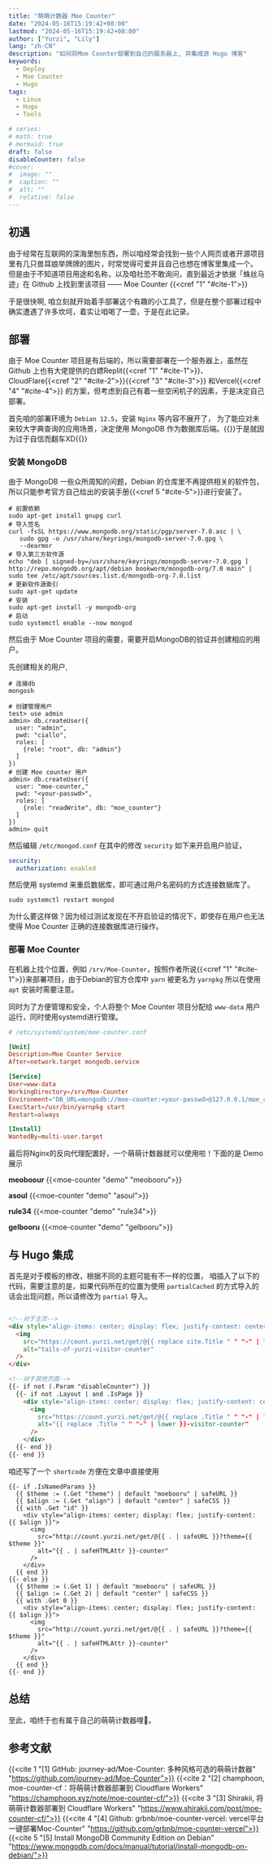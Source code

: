 ```yaml
---
title: "萌萌计数器 Moe Counter"
date: "2024-05-16T15:19:42+08:00"
lastmod: "2024-05-16T15:19:42+08:00"
author: ["Yurzi", "Lily"]
lang: "zh-CN"
description: "如何将Moe Counter部署到自己的服务器上, 并集成进 Hugo 博客"
keywords:
  - Deploy
  - Moe Counter
  - Hugo
tags:
  - Linux
  - Hugo
  - Tools

# series:
# math: true
# mermaid: true
draft: false
disableCounter: false
#cover:
#  image: ""
#  caption: ""
#  alt: ""
#  relative: false
---
```


## 初遇

由于经常在互联网的深海里刨东西，所以咱经常会找到一些个人网页或者开源项目里有几只兽耳娘举牌牌的图片，时常觉得可爱并且自己也想在博客里集成一个。
但是由于不知道项目用途和名称，以及咱社恐不敢询问，直到最近才依据「蛛丝马迹」在 Github 上找到里该项目 —— Moe Counter {{<cref "1" "#cite-1">}}

于是很快啊, 咱立刻就开始着手部署这个有趣的小工具了，但是在整个部署过程中确实遭遇了许多坎坷，着实让咱喝了一壶，于是在此记录。

## 部署

由于 Moe Counter 项目是有后端的，所以需要部署在一个服务器上，虽然在 Github 上也有大佬提供的白嫖Replit{{<cref "1" "#cite-1">}}、
CloudFlare{{<cref "2" "#cite-2">}}{{<cref "3" "#cite-3">}}
和Vercel{{<cref "4" "#cite-4">}} 的方案，但考虑到自己有着一些空闲机子的因素，于是决定自己部署。

首先咱的部署环境为 `Debian 12.5`，安装 `Nginx` 等内容不展开了，
为了能应对未来较大字典查询的应用场景，决定使用 MongoDB 作为数据库后端。{{<spoiler>}}于是就因为过于自信而翻车XD{{</spoiler>}}

### 安装 MongoDB

由于 MongoDB 一些众所周知的问题，Debian 的仓库里不再提供相关的软件包，所以只能参考官方自己给出的安装手册{{<cref 5 "#cite-5">}}进行安装了。

```shell
# 前置依赖
sudo apt-get install gnupg curl
# 导入签名
curl -fsSL https://www.mongodb.org/static/pgp/server-7.0.asc | \
   sudo gpg -o /usr/share/keyrings/mongodb-server-7.0.gpg \
   --dearmor
# 导入第三方软件源
echo "deb [ signed-by=/usr/share/keyrings/mongodb-server-7.0.gpg ] http://repo.mongodb.org/apt/debian bookworm/mongodb-org/7.0 main" | sudo tee /etc/apt/sources.list.d/mongodb-org-7.0.list
# 更新软件源索引
sudo apt-get update
# 安装
sudo apt-get install -y mongodb-org
# 启动
sudo systemctl enable --now mongod
```

然后由于 Moe Counter 项目的需要，需要开启MongoDB的验证并创建相应的用户。

先创建相关的用户,

```shell
# 连接db
mongosh

# 创建管理用户
test> use admin
admin> db.createUser({
  user: "admin",
  pwd: "ciallo",
  roles: [
    {role: "root", db: "admin"}
  ]
})
# 创建 Moe counter 用户
admin> db.createUser({
  user: "moe-counter,"
  pwd: "<your-passwd>",
  roles: [
    {role: "readWrite", db: "moe_counter"}
  ]
})
admin> quit
```

然后编辑 `/etc/mongod.conf` 在其中的修改 `security` 如下来开启用户验证，

```yaml
security:
  authorization: enabled
```

然后使用 systemd 来重启数据库，即可通过用户名密码的方式连接数据库了。

```shell
sudo systemctl restart mongod
```

为什么要这样做？因为经过测试发现在不开启验证的情况下，即使存在用户也无法使得 Moe Counter 正确的连接数据库进行操作。

### 部署 Moe Counter

在机器上找个位置，例如 `/srv/Moe-Counter`，按照作者所说{{<cref "1" "#cite-1">}}来部署项目，由于Debian的官方仓库中 `yarn` 被更名为 `yarnpkg` 所以在使用 `apt` 安装时需要注意。

同时为了方便管理和安全，个人将整个 Moe Counter 项目分配给 `www-data` 用户运行，同时使用systemd进行管理。

```conf
# /etc/systemd/system/moe-counter.conf

[Unit]
Description=Moe Counter Service
After=network.target mongodb.service

[Service]
User=www-data
WorkingDirectory=/srv/Moe-Counter
Environment="DB_URL=mongodb://moe-counter:<your-passwd>@127.0.0.1/moe_counter"
ExecStart=/usr/bin/yarnpkg start
Restart=always

[Install]
WantedBy=multi-user.target

```

最后将Nginx的反向代理配置好，一个萌萌计数器就可以使用啦！下面的是 Demo 展示

**meoboour**
{{<moe-counter "demo" "meobooru">}}

**asoul**
{{<moe-counter "demo" "asoul">}}

**rule34**
{{<moe-counter "demo" "rule34">}}

**gelbooru**
{{<moe-counter "demo" "gelbooru">}}

## 与 Hugo 集成

首先是对于模板的修改，根据不同的主题可能有不一样的位置，
咱插入了以下的代码，需要注意的是，如果代码所在的位置为使用 `partialCached` 的方式导入的话会出现问题，所以请修改为 `partial` 导入。

```html

<!--对于主页-->
<div style="align-items: center; display: flex; justify-content: center">
  <img
    src="https://count.yurzi.net/get/@{{ replace site.Title " " "-" | lower }}"
    alt="tails-of-yurzi-visitor-counter"
  />
</div>

<!--对于其他页面-->
{{- if not (.Param "disableCounter") }}
  {{- if not .Layout | and .IsPage }}
    <div style="align-items: center; display: flex; justify-content: center">
      <img
        src="https://count.yurzi.net/get/@{{ replace .Title " " "-" | lower }}"
        alt="{{ replace .Title " " "-" | lower }}-visitor-counter"
      />
    </div>
  {{- end }}
{{- end }}

```

咱还写了一个 `shortcode` 方便在文章中直接使用

```
{{- if .IsNamedParams }}
  {{ $theme := (.Get "theme") | default "moebooru" | safeURL }}
  {{ $align := (.Get "align") | default "center" | safeCSS }}
  {{ with .Get "id" }}
    <div style="align-items: center; display: flex; justify-content: {{ $align }}">
      <img
        src="http://count.yurzi.net/get/@{{ . | safeURL }}?theme={{ $theme }}"
        alt="{{ . | safeHTMLAttr }}-counter"
      />
    </div>
  {{ end }}
{{- else }}
  {{ $theme := (.Get 1) | default "moebooru" | safeURL }}
  {{ $align := (.Get 2) | default "center" | safeCSS }}
  {{ with .Get 0 }}
    <div style="align-items: center; display: flex; justify-content: {{ $align }}">
      <img
        src="http://count.yurzi.net/get/@{{ . | safeURL }}?theme={{ $theme }}"
        alt="{{ . | safeHTMLAttr }}-counter"
      />
    </div>
  {{ end }}
{{- end }}
```

## 总结

至此，咱终于也有属于自己的萌萌计数器哩🎉。

## 参考文献

{{<cite 1 "[1] GitHub: journey-ad/Moe-Counter: 多种风格可选的萌萌计数器" "https://github.com/journey-ad/Moe-Counter">}}
{{<cite 2 "[2] champhoon, moe-counter-cf：将萌萌计数器部署到 Cloudflare Workers" "https://champhoon.xyz/note/moe-counter-cf/">}}
{{<cite 3 "[3] Shirakii, 将萌萌计数器部署到 Cloudflare Workers" "https://www.shirakii.com/post/moe-counter-cf/">}}
{{<cite 4 "[4] Github: grbnb/moe-counter-vercel: vercel平台一键部署Moc-Counter" "https://github.com/grbnb/moe-counter-vercel">}}
{{<cite 5 "[5] Install MongoDB Community Edition on Debian" "https://www.mongodb.com/docs/manual/tutorial/install-mongodb-on-debian/">}}
